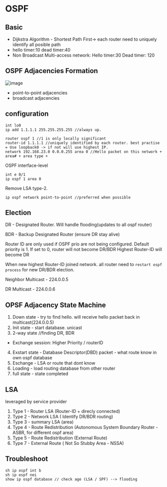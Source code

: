 # OSPF

## Basic
* Dijkstra Algorithm - Shortest Path First-> each router need to uniquely identify all posible path
* hello timer:10 dead timer:40
* Non Broadcast Multi-access network: Hello timer:30 Dead timer: 120

## OSPF Adjacencies Formation
![image](https://user-images.githubusercontent.com/83261924/214029117-20709d50-527a-4c08-947d-bd1d4bbb14bf.png)

* point-to-point adjacencies
* broadcast adjacencies



## configuration
```
int lo0
ip add 1.1.1.1 255.255.255.255 //always up.
```
```
router ospf 1 //1 is only locally significant
router-id 1.1.1.1 //uniquely identified by each router. best practise = Use loopback0 -> if not will use highest IP.
network 192.168.23.0 0.0.0.255 area 0 //Hello packet on this network + area# + area type + 
```
OSPF interface-level
```
int e 0/1
ip ospf 1 area 0
```
Remove LSA type-2. 
```
ip ospf network point-to-point //preferred when possible
```

## Election
DR - Designated Router. Will handle flooding(updates to all ospf router)

BDR - Backup Designated Router (ensure DR stay alive)

Router ID are only used if OSPF prio are not being configured.
Default priority is 1. If set to 0, router will not become DR/BDR
Highest Router-ID will become DR

When new highest Router-ID joined network. all router need to ```restart ospf process``` for new DR/BDR election.

Neighbor Multicast - 224.0.0.5

DR Multicast - 224.0.0.6

## OPSF Adjacency State Machine
1) Down state - try to find hello. will receive hello packet back in multicast(224.0.0.5)
2) Init state - start database. unicast
3) 2-way state //finding DR, BDR
* Exchange session: Higher Priority / routerID
4) Exstart state - Database Descriptor(DBD) packet - what route know in own ospf database 
5) Eschange - LSA or route that dont know
6) Loading - load routing database from other router
7) full state - state completed

## LSA
leveraged by service provider
1) Type 1 - Router LSA (Router-ID + direcly connected)
2) Type 2 - Network LSA ( Identify DR/BDR routing)
3) Type 3 - summary LSA (area)
4) Type 4 - Route Redistribution (Autonomous System Boundary Router - ASBR, for different ospf area)
5) Type 5 - Route Redistribution (External Route)
7) Type 7 - External Route ( Not So Stubby Area - NSSA)

## Troubleshoot
```
sh ip ospf int b
sh ip ospf nei
show ip ospf database // check age (LSA / SPF) --> flooding
```
